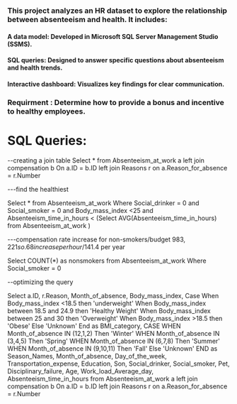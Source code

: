 ### This project analyzes an HR dataset to explore the relationship between absenteeism and health. It includes:

#### A data model: Developed in Microsoft SQL Server Management Studio (SSMS).
#### SQL queries: Designed to answer specific questions about absenteeism and health trends.
#### Interactive dashboard: Visualizes key findings for clear communication.
### Requirment : Determine how to provide a bonus and incentive to healthy employees.

# SQL Queries:
   --creating a join table
Select * from Absenteeism_at_work a
left join compensation b
On a.ID = b.ID
left join Reasons r
on a.Reason_for_absence = r.Number

---find the healthiest

Select * from Absenteeism_at_work 
Where Social_drinker = 0 and Social_smoker = 0 
and Body_mass_index <25 and 
Absenteeism_time_in_hours < (Select AVG(Absenteeism_time_in_hours) from Absenteeism_at_work )

---compensation rate increase for non-smokers/budget $983,221 so.68 increase per hour/$141.4 per year

Select COUNT(*) as nonsmokers from Absenteeism_at_work
Where Social_smoker = 0

--optimizing the query

Select
a.ID,
r.Reason,
Month_of_absence,
Body_mass_index,
Case When Body_mass_index <18.5 then 'underweight'
     When Body_mass_index between 18.5 and 24.9 then 'Healthy Weight'
	 When Body_mass_index between 25 and 30 then 'Overweight'
	 When Body_mass_index >18.5 then 'Obese'
	 Else 'Unknown' End as BMI_category,
CASE WHEN Month_of_absence IN (12,1,2) Then 'Winter'
     WHEN Month_of_absence IN (3,4,5) Then 'Spring'
	 WHEN Month_of_absence IN (6,7,8) Then 'Summer'
	 WHEN Month_of_absence IN (9,10,11) Then 'Fall'
	 Else 'Unknown' END as Season_Names,
Month_of_absence,
Day_of_the_week,
Transportation_expense,
Education,
Son,
Social_drinker,
Social_smoker,
Pet,
Disciplinary_failure,
Age,
Work_load_Average_day,
Absenteeism_time_in_hours
from Absenteeism_at_work a
left join compensation b
On a.ID = b.ID
left join Reasons r
on a.Reason_for_absence = r.Number
